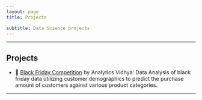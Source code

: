 ```yaml
---
layout: page
title: Projects

subtitle: Data Science projects
---
```


---------------

## Projects

*   &#128184; [Black Friday Competition](https://shasye1.github.io/Black-Friday-Competition) by Analytics Vidhya: Data Analysis of black friday data utilizing customer demographics to predict the purchase amount of customers against various product categories.

---


